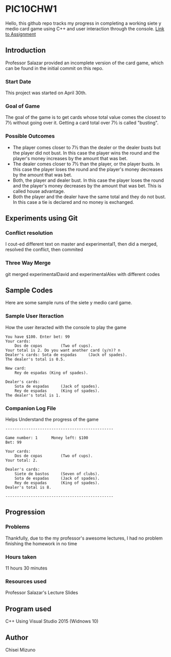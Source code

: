 # PIC10CHW1

Hello, this github repo tracks my progress in completing a working siete y medio card game using C++ and user interaction through the console.   [Link to Assignment](http://pic.ucla.edu/~rsalazar/pic10c/assignments/hw1/index.html)

## Introduction

Professor Salazar provided an incomplete version of the card game, which can be found in the initial commit on this repo.  

### Start Date

This project was started on April 30th.

### Goal of Game

The goal of the game is to get cards whose total value comes the closest to 7½ without going over it. Getting a card total over 7½ is called "busting".

### Possible Outcomes

- The player comes closer to 7½ than the dealer or the dealer busts but the player did not bust. In this case the player wins the round and the player's money increases by the amount that was bet.
- The dealer comes closer to 7½ than the player, or the player busts. In this case the player loses the round and the player's money decreases by the amount that was bet.
- Both, the player and dealer bust. In this case the player loses the round and the player's money decreases by the amount that was bet. This is called house advantage.
- Both the player and the dealer have the same total and they do not bust. In this case a tie is declared and no money is exchanged.

## Experiments using Git

### Conflict resolution
I cout-ed different text on master and experimental1, then did a merged, resolved the conflict, then commited

### Three Way Merge
git merged experimentalDavid and experimentalAlex with different codes



## Sample Codes

Here are some sample runs of the siete y medio card game.

### Sample User Iteraction 

How the user iteracted with the console to play the game

```
You have $100. Enter bet: 99
Your cards:
	Dos de copas        (Two of cups).
Your total is 2. Do you want another card (y/n)? n
Dealer's cards:	Sota de espadas     (Jack of spades).
The dealer's total is 0.5.

New card:
	Rey de espadas (King of spades).

Dealer's cards:
	Sota de espadas     (Jack of spades).
	Rey de espadas      (King of spades).
The dealer's total is 1.
```

### Companion Log File

Helps Understand the progress of the game

```
-----------------------------------------------

Game number: 1		Money left: $100
Bet: 99

Your cards:
	Dos de copas        (Two of cups).
Your total: 2.

Dealer's cards:
	Siete de bastos     (Seven of clubs).
	Sota de espadas     (Jack of spades).
	Rey de espadas      (King of spades).
Dealer's total is 8.

-----------------------------------------------
```
## Progression

### Problems

Thankfully, due to the my professor's awesome lectures, I had no problem finishing the homework in no time

### Hours taken

11 hours 30 minutes

### Resources used

Professor Salazar's Lecture Slides

## Program used

C++ Using Visual Studio 2015 (Widnows 10)

## Author

Chisei Mizuno
